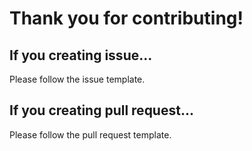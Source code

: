 Thank you for contributing!
=========================================

## If you creating issue...

Please follow the issue template. 

## If you creating pull request...

Please follow the pull request template.
